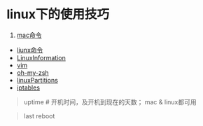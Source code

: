 # linux下的使用技巧

1. [mac命令](/linux/macterminaltips.md)
+ [liunx命令](/linux/linuxcommand.md)
+ [LinuxInformation](/linux/linux-infomation.md)
+ [vim](/linux/vim.md)
+ [oh-my-zsh](/linux/oh-my-zsh.md)
+ [linuxPartitions](/linux/linuxpartitions.md)
+ [iptables](/linux/iptables-firewall.md)

> uptime # 开机时间，及开机到现在的天数； mac & linux都可用

> last reboot
